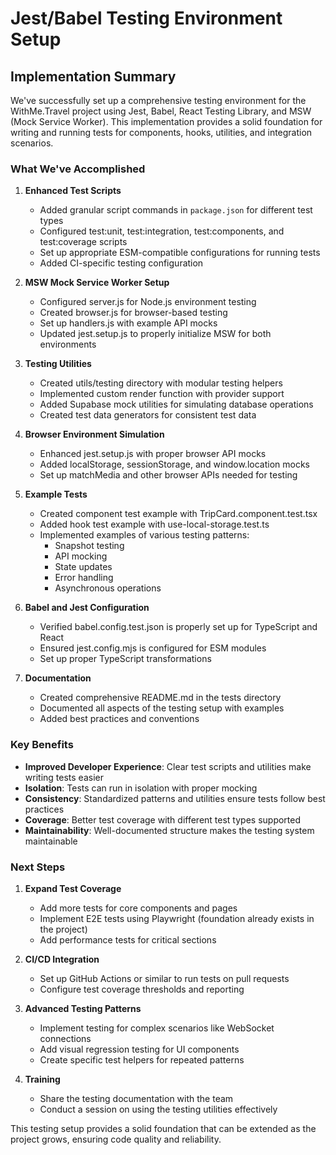 # Jest/Babel Testing Environment Setup

## Implementation Summary

We've successfully set up a comprehensive testing environment for the WithMe.Travel project using Jest, Babel, React Testing Library, and MSW (Mock Service Worker). This implementation provides a solid foundation for writing and running tests for components, hooks, utilities, and integration scenarios.

### What We've Accomplished

1. **Enhanced Test Scripts**

   - Added granular script commands in `package.json` for different test types
   - Configured test:unit, test:integration, test:components, and test:coverage scripts
   - Set up appropriate ESM-compatible configurations for running tests
   - Added CI-specific testing configuration

2. **MSW Mock Service Worker Setup**

   - Configured server.js for Node.js environment testing
   - Created browser.js for browser-based testing
   - Set up handlers.js with example API mocks
   - Updated jest.setup.js to properly initialize MSW for both environments

3. **Testing Utilities**

   - Created utils/testing directory with modular testing helpers
   - Implemented custom render function with provider support
   - Added Supabase mock utilities for simulating database operations
   - Created test data generators for consistent test data

4. **Browser Environment Simulation**

   - Enhanced jest.setup.js with proper browser API mocks
   - Added localStorage, sessionStorage, and window.location mocks
   - Set up matchMedia and other browser APIs needed for testing

5. **Example Tests**

   - Created component test example with TripCard.component.test.tsx
   - Added hook test example with use-local-storage.test.ts
   - Implemented examples of various testing patterns:
     - Snapshot testing
     - API mocking
     - State updates
     - Error handling
     - Asynchronous operations

6. **Babel and Jest Configuration**

   - Verified babel.config.test.json is properly set up for TypeScript and React
   - Ensured jest.config.mjs is configured for ESM modules
   - Set up proper TypeScript transformations

7. **Documentation**
   - Created comprehensive README.md in the tests directory
   - Documented all aspects of the testing setup with examples
   - Added best practices and conventions

### Key Benefits

- **Improved Developer Experience**: Clear test scripts and utilities make writing tests easier
- **Isolation**: Tests can run in isolation with proper mocking
- **Consistency**: Standardized patterns and utilities ensure tests follow best practices
- **Coverage**: Better test coverage with different test types supported
- **Maintainability**: Well-documented structure makes the testing system maintainable

### Next Steps

1. **Expand Test Coverage**

   - Add more tests for core components and pages
   - Implement E2E tests using Playwright (foundation already exists in the project)
   - Add performance tests for critical sections

2. **CI/CD Integration**

   - Set up GitHub Actions or similar to run tests on pull requests
   - Configure test coverage thresholds and reporting

3. **Advanced Testing Patterns**

   - Implement testing for complex scenarios like WebSocket connections
   - Add visual regression testing for UI components
   - Create specific test helpers for repeated patterns

4. **Training**
   - Share the testing documentation with the team
   - Conduct a session on using the testing utilities effectively

This testing setup provides a solid foundation that can be extended as the project grows, ensuring code quality and reliability.
